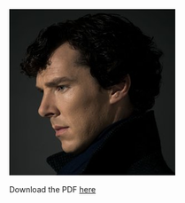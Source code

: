 <!-- <embed
    src="KristineZheng.pdf"
    type="application/pdf"
    frameBorder="1"
    height="595 px" width="842 px"> -->

<object data="KristineZheng.pdf" type="application/pdf" width="100%" height="100%">
  <img src="sherlock.jpg" alt="PDF not found">
  <p>Download the PDF <a href="KristineZheng.pdf">here</a></p>
</object>